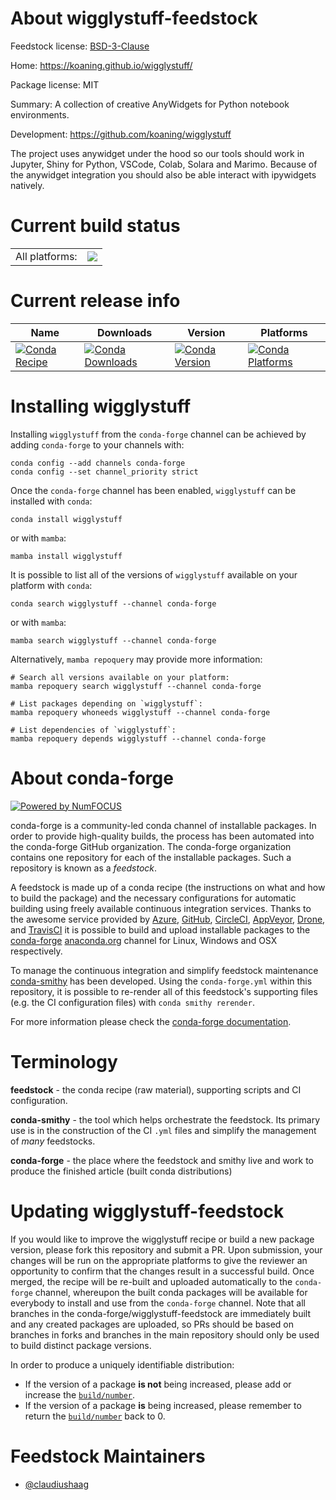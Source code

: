 About wigglystuff-feedstock
===========================

Feedstock license: [BSD-3-Clause](https://github.com/conda-forge/wigglystuff-feedstock/blob/main/LICENSE.txt)

Home: https://koaning.github.io/wigglystuff/

Package license: MIT

Summary: A collection of creative AnyWidgets for Python notebook environments.

Development: https://github.com/koaning/wigglystuff

The project uses anywidget under the hood so our tools should work in Jupyter, Shiny for Python, VSCode, Colab, Solara and Marimo. Because of the anywidget integration you should also be able interact with ipywidgets natively.

Current build status
====================


<table><tr><td>All platforms:</td>
    <td>
      <a href="https://dev.azure.com/conda-forge/feedstock-builds/_build/latest?definitionId=26101&branchName=main">
        <img src="https://dev.azure.com/conda-forge/feedstock-builds/_apis/build/status/wigglystuff-feedstock?branchName=main">
      </a>
    </td>
  </tr>
</table>

Current release info
====================

| Name | Downloads | Version | Platforms |
| --- | --- | --- | --- |
| [![Conda Recipe](https://img.shields.io/badge/recipe-wigglystuff-green.svg)](https://anaconda.org/conda-forge/wigglystuff) | [![Conda Downloads](https://img.shields.io/conda/dn/conda-forge/wigglystuff.svg)](https://anaconda.org/conda-forge/wigglystuff) | [![Conda Version](https://img.shields.io/conda/vn/conda-forge/wigglystuff.svg)](https://anaconda.org/conda-forge/wigglystuff) | [![Conda Platforms](https://img.shields.io/conda/pn/conda-forge/wigglystuff.svg)](https://anaconda.org/conda-forge/wigglystuff) |

Installing wigglystuff
======================

Installing `wigglystuff` from the `conda-forge` channel can be achieved by adding `conda-forge` to your channels with:

```
conda config --add channels conda-forge
conda config --set channel_priority strict
```

Once the `conda-forge` channel has been enabled, `wigglystuff` can be installed with `conda`:

```
conda install wigglystuff
```

or with `mamba`:

```
mamba install wigglystuff
```

It is possible to list all of the versions of `wigglystuff` available on your platform with `conda`:

```
conda search wigglystuff --channel conda-forge
```

or with `mamba`:

```
mamba search wigglystuff --channel conda-forge
```

Alternatively, `mamba repoquery` may provide more information:

```
# Search all versions available on your platform:
mamba repoquery search wigglystuff --channel conda-forge

# List packages depending on `wigglystuff`:
mamba repoquery whoneeds wigglystuff --channel conda-forge

# List dependencies of `wigglystuff`:
mamba repoquery depends wigglystuff --channel conda-forge
```


About conda-forge
=================

[![Powered by
NumFOCUS](https://img.shields.io/badge/powered%20by-NumFOCUS-orange.svg?style=flat&colorA=E1523D&colorB=007D8A)](https://numfocus.org)

conda-forge is a community-led conda channel of installable packages.
In order to provide high-quality builds, the process has been automated into the
conda-forge GitHub organization. The conda-forge organization contains one repository
for each of the installable packages. Such a repository is known as a *feedstock*.

A feedstock is made up of a conda recipe (the instructions on what and how to build
the package) and the necessary configurations for automatic building using freely
available continuous integration services. Thanks to the awesome service provided by
[Azure](https://azure.microsoft.com/en-us/services/devops/), [GitHub](https://github.com/),
[CircleCI](https://circleci.com/), [AppVeyor](https://www.appveyor.com/),
[Drone](https://cloud.drone.io/welcome), and [TravisCI](https://travis-ci.com/)
it is possible to build and upload installable packages to the
[conda-forge](https://anaconda.org/conda-forge) [anaconda.org](https://anaconda.org/)
channel for Linux, Windows and OSX respectively.

To manage the continuous integration and simplify feedstock maintenance
[conda-smithy](https://github.com/conda-forge/conda-smithy) has been developed.
Using the ``conda-forge.yml`` within this repository, it is possible to re-render all of
this feedstock's supporting files (e.g. the CI configuration files) with ``conda smithy rerender``.

For more information please check the [conda-forge documentation](https://conda-forge.org/docs/).

Terminology
===========

**feedstock** - the conda recipe (raw material), supporting scripts and CI configuration.

**conda-smithy** - the tool which helps orchestrate the feedstock.
                   Its primary use is in the construction of the CI ``.yml`` files
                   and simplify the management of *many* feedstocks.

**conda-forge** - the place where the feedstock and smithy live and work to
                  produce the finished article (built conda distributions)


Updating wigglystuff-feedstock
==============================

If you would like to improve the wigglystuff recipe or build a new
package version, please fork this repository and submit a PR. Upon submission,
your changes will be run on the appropriate platforms to give the reviewer an
opportunity to confirm that the changes result in a successful build. Once
merged, the recipe will be re-built and uploaded automatically to the
`conda-forge` channel, whereupon the built conda packages will be available for
everybody to install and use from the `conda-forge` channel.
Note that all branches in the conda-forge/wigglystuff-feedstock are
immediately built and any created packages are uploaded, so PRs should be based
on branches in forks and branches in the main repository should only be used to
build distinct package versions.

In order to produce a uniquely identifiable distribution:
 * If the version of a package **is not** being increased, please add or increase
   the [``build/number``](https://docs.conda.io/projects/conda-build/en/latest/resources/define-metadata.html#build-number-and-string).
 * If the version of a package **is** being increased, please remember to return
   the [``build/number``](https://docs.conda.io/projects/conda-build/en/latest/resources/define-metadata.html#build-number-and-string)
   back to 0.

Feedstock Maintainers
=====================

* [@claudiushaag](https://github.com/claudiushaag/)

